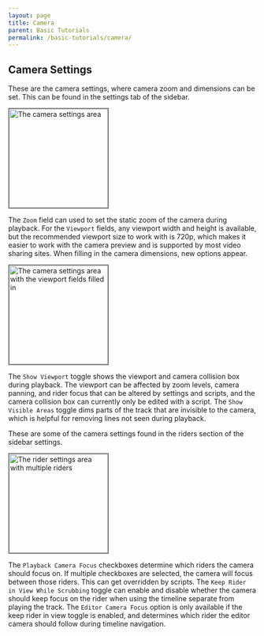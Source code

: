 ```yaml
---
layout: page
title: Camera
parent: Basic Tutorials
permalink: /basic-tutorials/camera/
---
```


## Camera Settings

These are the camera settings, where camera zoom and dimensions can be set. This can be found in the settings tab of the sidebar.

<img alt="The camera settings area" src="{{site.baseurl}}/assets/camera-settings.png" width="200" style="border: 2px solid gray">

The `Zoom` field can used to set the static zoom of the camera during playback. For the `Viewport` fields, any viewport width and height is available, but the recommended viewport size to work with is 720p, which makes it easier to work with the camera preview and is supported by most video sharing sites. When filling in the camera dimensions, new options appear.

<img alt="The camera settings area with the viewport fields filled in" src="{{site.baseurl}}/assets/camera-settings-loaded.png" width="200" style="border: 2px solid gray">

The `Show Viewport` toggle shows the viewport and camera collision box during playback. The viewport can be affected by zoom levels, camera panning, and rider focus that can be altered by settings and scripts, and the camera collision box can currently only be edited with a script. The `Show Visible Areas` toggle dims parts of the track that are invisible to the camera, which is helpful for removing lines not seen during playback.

These are some of the camera settings found in the riders section of the sidebar settings.

<img alt="The rider settings area with multiple riders" src="{{site.baseurl}}/assets/rider-settings-multi.png" width="200" style="border: 2px solid gray">

The `Playback Camera Focus` checkboxes determine which riders the camera should focus on. If multiple checkboxes are selected, the camera will focus between those riders. This can get overridden by scripts. The `Keep Rider in View While Scrubbing` toggle can enable and disable whether the camera should keep focus on the rider when using the timeline separate from playing the track. The `Editor Camera Focus` option is only available if the keep rider in view toggle is enabled, and determines which rider the editor camera should follow during timeline navigation.
